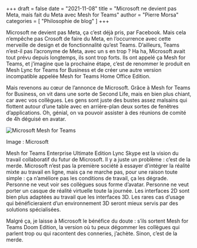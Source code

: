 +++
draft       = false
date        = "2021-11-08"
title       = "Microsoft ne devient pas Meta, mais fait du Meta avec Mesh for Teams"
author      = "Pierre Morsa"
categories  = [ "Philosophie de blog" ]
+++

Microsoft ne devient pas Meta, ça c’est déjà pris, par Facebook. Mais cela n’empêche pas Crosoft de faire du Meta, en l’occurrence avec cette merveille de design et de fonctionnalité qu’est Teams. D’ailleurs, Teams n’est-il pas l’acronyme de Meta, avec un s en trop ? Ha ha, Microsoft avait tout prévu depuis longtemps, ils sont trop forts. Ils ont appelé ça Mesh for Teams, et j’imagine que la prochaine étape, c’est de renommer le produit en Mesh Lync for Teams for Business et de créer une autre version incompatible appelée Mesh for Teams Home Office Edition.

Mais revenons au cœur de l’annonce de Microsoft. Grâce à Mesh for Teams for Business, on vit dans une sorte de Second Life, mais en bien plus chiant, car avec vos collègues. Les gens sont juste des bustes assez malsains qui flottent autour d’une table avec en arrière-plan deux sortes de fenêtres d’applications. Oh, génial, on va pouvoir assister à des réunions de comité de 4h déguisé en avatar.

![Microsoft Mesh for Teams](/pictures/2021/11/microsoft-mesh-for-teams.jpg)

Image : Microsoft

Mesh for Teams Enterprise Ultimate Edition Lync Skype est la vision du travail collaboratif du futur de Microsoft. Il y a juste un problème : c’est de la merde. Microsoft n’est pas la première société à essayer d’intégrer la réalité mixte au travail en ligne, mais ça ne marche pas, pour une raison toute simple : ça n’améliore pas les conditions de travail, ça les dégrade. Personne ne veut voir ses collègues sous forme d’avatar. Personne ne veut porter un casque de réalité virtuelle toute la journée. Les interfaces 2D sont bien plus adaptées au travail que les interfaces 3D. Les rares cas d’usage qui bénéficieraient d’un environnement 3D seront mieux servis par des solutions spécialisées.

Malgré ça, je laisse à Microsoft le bénéfice du doute : s’ils sortent Mesh for Teams Doom Edition, la version où tu peux dégommer les collègues qui parlent trop ou qui racontent des conneries, j’achète. Sinon, c’est de la merde.
